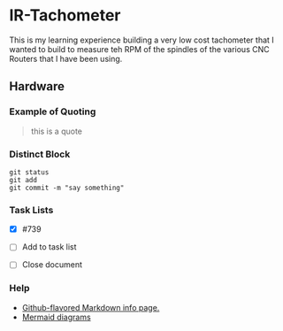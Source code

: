 # IR-Tachometer
This is my learning experience building a very low cost tachometer that I wanted to build to measure teh RPM of the spindles of the various CNC Routers that I have been using. 
## Hardware

### Example of Quoting
> this is a quote
### Distinct Block
```
git status
git add
git commit -m "say something"
```
### Task Lists
- [x] #739
- [ ] Add to task list
- [ ] Close document


### Help
 - [Github-flavored Markdown info page.](http://github.github.com/github-flavored-markdown/)
 - [Mermaid diagrams](https://mermaid-js.github.io/mermaid/#/)
